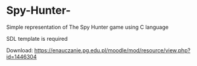 # Spy-Hunter-
Simple representation of The Spy Hunter game using C language

SDL template is required

Download: https://enauczanie.pg.edu.pl/moodle/mod/resource/view.php?id=1446304
